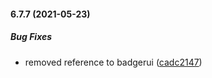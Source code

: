 #### 6.7.7 (2021-05-23)

##### Bug Fixes

*  removed reference to badgerui ([cadc2147](https://github.com/IgorSzyporyn/storybook-facelift/commit/cadc2147c519c81f757fb68d4bc9b17174ea95af))

